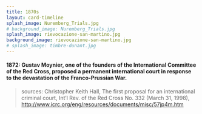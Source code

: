 ```yaml
---
title: 1870s
layout: card-timeline
splash_image: Nuremberg_Trials.jpg
# background_image: Nuremberg_Trials.jpg
splash_image: rievocazione-san-martino.jpg
background_image: rievocazione-san-martino.jpg
# splash_image: timbre-dunant.jpg
---
```

#### 1872: Gustav Moynier, one of the founders of the International Committee of the Red Cross, proposed a permanent international court in response to the devastation of the Franco-Prussian War.

> sources: Christopher Keith Hall, The first proposal for an international criminal court, Int’l Rev. of the Red Cross No. 332 (March 31, 1998), <http://www.icrc.org/eng/resources/documents/misc/57jp4m.htm>
